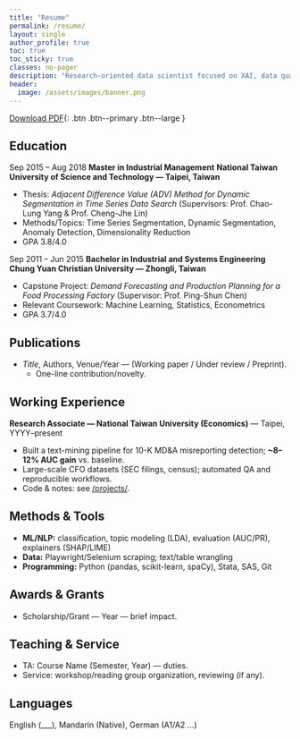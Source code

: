 ```yaml
---
title: "Resume"
permalink: /resume/
layout: single
author_profile: true
toc: true
toc_sticky: true
classes: no-pager
description: "Research-oriented data scientist focused on XAI, data quality, and misinformation detection."
header:
  image: /assets/images/banner.png
---
```


[Download PDF](/assets/cv/WeiJu_Liao_CV.pdf){: .btn .btn--primary .btn--large }

## Education

Sep 2015 – Aug 2018
**Master in Industrial Management**
**National Taiwan University of Science and Technology — Taipei, Taiwan**
- Thesis: *Adjacent Difference Value (ADV) Method for Dynamic Segmentation in Time Series Data Search* (Supervisors: Prof. Chao-Lung Yang & Prof. Cheng-Jhe Lin)
- Methods/Topics: Time Series Segmentation, Dynamic Segmentation, Anomaly Detection, Dimensionality Reduction
- GPA 3.8/4.0

Sep 2011 – Jun 2015
**Bachelor in Industrial and Systems Engineering**
**Chung Yuan Christian University — Zhongli, Taiwan**
- Capstone Project: *Demand Forecasting and Production Planning for a Food Processing Factory* (Supervisor: Prof. Ping-Shun Chen)
- Relevant Coursework: Machine Learning, Statistics, Econometrics
- GPA 3.7/4.0

## Publications
- *Title*, Authors, Venue/Year — (Working paper / Under review / Preprint).  
  - One-line contribution/novelty.

## Working Experience
**Research Associate — National Taiwan University (Economics)** — Taipei, YYYY–present  
- Built a text-mining pipeline for 10-K MD&A misreporting detection; **~8–12% AUC gain** vs. baseline.  
- Large-scale CFO datasets (SEC filings, census); automated QA and reproducible workflows.  
- Code & notes: see [/projects/](/projects/).

## Methods & Tools
- **ML/NLP:** classification, topic modeling (LDA), evaluation (AUC/PR), explainers (SHAP/LIME)  
- **Data:** Playwright/Selenium scraping; text/table wrangling  
- **Programming:** Python (pandas, scikit-learn, spaCy), Stata, SAS, Git

## Awards & Grants
- Scholarship/Grant — Year — brief impact.

## Teaching & Service
- TA: Course Name (Semester, Year) — duties.  
- Service: workshop/reading group organization, reviewing (if any).

## Languages
English (___), Mandarin (Native), German (A1/A2 …)